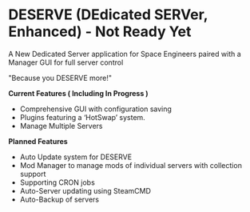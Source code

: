 DESERVE (DEdicated SERVer, Enhanced) - Not Ready Yet
=====

A New Dedicated Server application for Space Engineers paired with a Manager GUI for full server control

"Because you DESERVE more!"

**Current Features ( Including In Progress )**

* Comprehensive GUI with configuration saving 
* Plugins featuring a ‘HotSwap’ system.
* Manage Multiple Servers 


**Planned Features**

* Auto Update system for DESERVE 
* Mod Manager to manage mods of individual servers with collection support
* Supporting CRON jobs
 * Auto-Server updating using SteamCMD
 * Auto-Backup of servers
 



